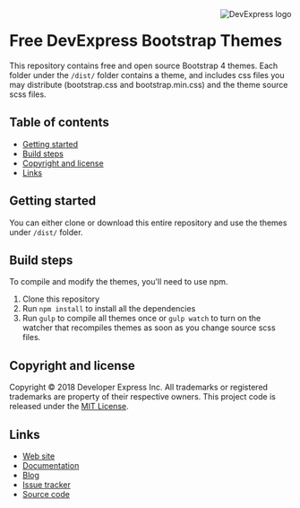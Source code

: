 <a href="https://DevExpress.com/">
    <img src="https://community.devexpress.com/blogs/aspnet/DevExpress-Powered-Color-Large.png" alt="DevExpress logo" title="DevExpress" align="right" />
</a>

Free DevExpress Bootstrap Themes
================================

This repository contains free and open source Bootstrap 4 themes. 
Each folder under the `/dist/` folder contains a theme, and includes css files you may distribute (bootstrap.css and bootstrap.min.css) and the theme source scss files.

## Table of contents

- [Getting started](#gettingstarted)
- [Build steps](#Build-steps)
- [Copyright and license](#Copyright-and-license)
- [Links](#links)

## Getting started

You can either clone or download this entire repository and use the themes under `/dist/` folder.

## Build steps

To compile and modify the themes, you'll need to use npm.

1. Clone this repository
2. Run `npm install` to install all the dependencies
3. Run `gulp` to compile all themes once or `gulp watch` to turn on the watcher that recompiles themes as soon as you change source scss files.

## Copyright and license

Copyright © 2018 Developer Express Inc. All trademarks or registered trademarks are property of their respective owners. 
This project code is released under the [MIT License](https://opensource.org/licenses/MIT).

## Links

* [Web site](https://www.devexpress.com/products/net/controls/asp/bootstrap-webforms.xml)
* [Documentation](https://documentation.devexpress.com/AspNetBootstrap/117864/ASP-NET-Bootstrap-Controls)
* [Blog](https://community.devexpress.com/blogs/aspnet/archive/2018/08/15/free-devexpress-bootstrap-4-themes.aspx)
* [Issue tracker](https://github.com/DevExpress/bootstrap-themes/issues)
* [Source code](https://github.com/DevExpress/bootstrap-themes/)
